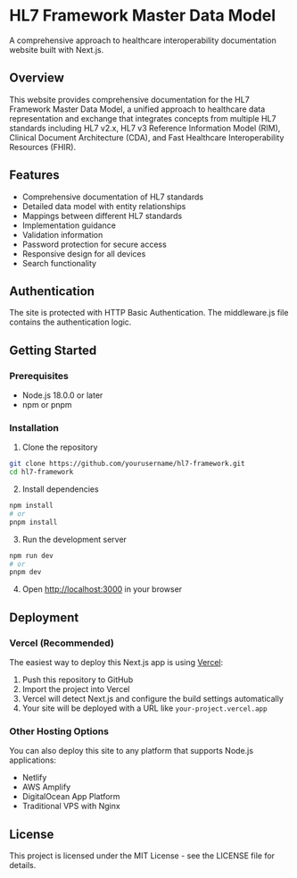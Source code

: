 # HL7 Framework Master Data Model

A comprehensive approach to healthcare interoperability documentation website built with Next.js.

## Overview

This website provides comprehensive documentation for the HL7 Framework Master Data Model, a unified approach to healthcare data representation and exchange that integrates concepts from multiple HL7 standards including HL7 v2.x, HL7 v3 Reference Information Model (RIM), Clinical Document Architecture (CDA), and Fast Healthcare Interoperability Resources (FHIR).

## Features

- Comprehensive documentation of HL7 standards
- Detailed data model with entity relationships
- Mappings between different HL7 standards
- Implementation guidance
- Validation information
- Password protection for secure access
- Responsive design for all devices
- Search functionality

## Authentication

The site is protected with HTTP Basic Authentication. The middleware.js file contains the authentication logic.

## Getting Started

### Prerequisites

- Node.js 18.0.0 or later
- npm or pnpm

### Installation

1. Clone the repository
```bash
git clone https://github.com/yourusername/hl7-framework.git
cd hl7-framework
```

2. Install dependencies
```bash
npm install
# or
pnpm install
```

3. Run the development server
```bash
npm run dev
# or
pnpm dev
```

4. Open [http://localhost:3000](http://localhost:3000) in your browser

## Deployment

### Vercel (Recommended)

The easiest way to deploy this Next.js app is using [Vercel](https://vercel.com):

1. Push this repository to GitHub
2. Import the project into Vercel
3. Vercel will detect Next.js and configure the build settings automatically
4. Your site will be deployed with a URL like `your-project.vercel.app`

### Other Hosting Options

You can also deploy this site to any platform that supports Node.js applications:

- Netlify
- AWS Amplify
- DigitalOcean App Platform
- Traditional VPS with Nginx

## License

This project is licensed under the MIT License - see the LICENSE file for details.
